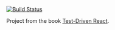 [![Build Status](https://travis-ci.org/buck/test-driven-carousel.svg?branch=master)](https://travis-ci.com/buck/test-driven-carousel)

Project from the book
​[Test-Driven React](​https://pragprog.com/book/tbreact/test-driven-react​).
